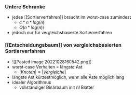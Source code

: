 ### Untere Schranke
+ jedes [[Sortierverfahren]] braucht im worst-case zumindest
	+ $c*n*log(n)$
	+ $O(n*log(n))$
+ jedoch nur für vergleichsbasierte Sortierverfahren

### [[Entscheidungsbaum]] von vergleichsbasierten Sortierverfahren
+ ![[Pasted image 20221028160542.png]]
+ worst-case Verhalten = längste Ast
	+ $|Knoten|=|Vergleiche|$
+ längste Ast kürzestmöglich, wenn alle Äste möglich lang
+ idealer Algorithmus
	+ vollständiger Binärbaum mit n! Blätter